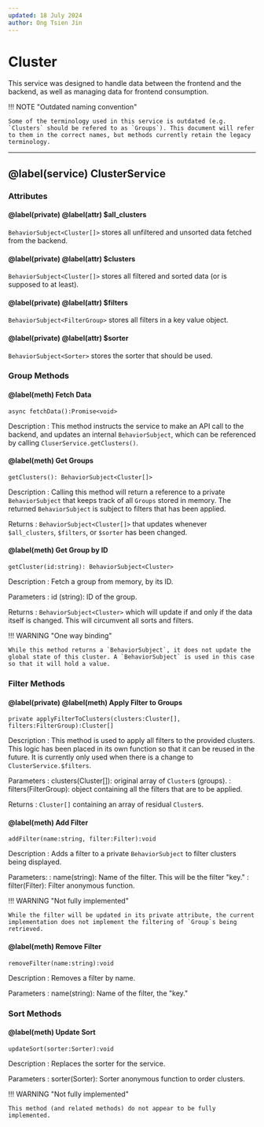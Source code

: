 ```yaml
---
updated: 18 July 2024
author: Ong Tsien Jin
---
```


# Cluster

This service was designed to handle data between the frontend and the backend, as well as managing data for frontend consumption.

!!! NOTE "Outdated naming convention"

    Some of the terminology used in this service is outdated (e.g. `Clusters` should be refered to as `Groups`). This document will refer to them in the correct names, but methods currently retain the legacy terminology.

---

## @label(service) ClusterService

### Attributes

#### @label(private) @label(attr) $all_clusters

`BehaviorSubject<Cluster[]>` stores all unfiltered and unsorted data fetched from the backend.

#### @label(private) @label(attr) $clusters

`BehaviorSubject<Cluster[]>` stores all filtered and sorted data (or is supposed to at least).

#### @label(private) @label(attr) $filters

`BehaviorSubject<FilterGroup>` stores all filters in a key value object.

#### @label(private) @label(attr) $sorter

`BehaviorSubject<Sorter>` stores the sorter that should be used.

### Group Methods

#### @label(meth) Fetch Data

    async fetchData():Promise<void>

Description
: This method instructs the service to make an API call to the backend, and updates an internal `BehaviorSubject`, which can be referenced by calling `CluserService.getClusters()`.

#### @label(meth) Get Groups

    getClusters(): BehaviorSubject<Cluster[]>

Description
: Calling this method will return a reference to a private `BehaviorSubject` that keeps track of all `Groups` stored in memory. The returned `BehaviorSubject` is subject to filters that has been applied.

Returns
: `BehaviorSubject<Cluster[]>` that updates whenever `$all_clusters`, `$filters`, or `$sorter` has been changed.

#### @label(meth) Get Group by ID

    getCluster(id:string): BehaviorSubject<Cluster>

Description
: Fetch a group from memory, by its ID.

Parameters
: id (string): ID of the group.

Returns
: `BehaviorSubject<Cluster>` which will update if and only if the data itself is changed. This will circumvent all sorts and filters.

!!! WARNING "One way binding"

    While this method returns a `BehaviorSubject`, it does not update the global state of this cluster. A `BehaviorSubject` is used in this case so that it will hold a value.

### Filter Methods

#### @label(private) @label(meth) Apply Filter to Groups

    private applyFilterToClusters(clusters:Cluster[], filters:FilterGroup):Cluster[]

Description
: This method is used to apply all filters to the provided clusters. This logic has been placed in its own function so that it can be reused in the future. It is currently only used when there is a change to `ClusterService.$filters`.

Parameters
: clusters(Cluster[]): original array of `Cluster`s (groups).
: filters(FilterGroup): object containing all the filters that are to be applied.

Returns
: `Cluster[]` containing an array of residual `Cluster`s.

#### @label(meth) Add Filter

    addFilter(name:string, filter:Filter):void

Description
: Adds a filter to a private `BehaviorSubject` to filter clusters being displayed.

Parameters:
: name(string): Name of the filter. This will be the filter "key."
: filter(Filter): Filter anonymous function.

!!! WARNING "Not fully implemented"

    While the filter will be updated in its private attribute, the current implementation does not implement the filtering of `Group`s being retrieved.

#### @label(meth) Remove Filter

    removeFilter(name:string):void

Description
: Removes a filter by name.

Parameters
: name(string): Name of the filter, the "key."

### Sort Methods

#### @label(meth) Update Sort

    updateSort(sorter:Sorter):void

Description
: Replaces the sorter for the service.

Parameters
: sorter(Sorter): Sorter anonymous function to order clusters.

!!! WARNING "Not fully implemented"

    This method (and related methods) do not appear to be fully implemented.
